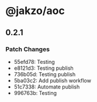 # @jakzo/aoc

## 0.2.1
### Patch Changes

- 55efd78: Testing
- e8121d3: Testing publish
- 736b05d: Testing publish
- 5ba03c2: Add publish workflow
- 51c7338: Automate publish
- 996763b: Testing
